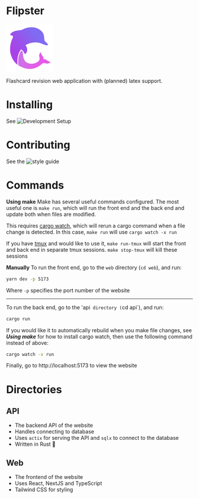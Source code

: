 # Flipster

![Flipster logo](./logo.svg)

Flashcard revision web application with (planned) latex support.

# Installing
See ![Development Setup](https://github.com/jacob-horton/flipster/wiki/Development-Setup)

# Contributing
See the ![style guide](https://github.com/jacob-horton/flipster/wiki/Style-Guide)

# Commands

**Using make**
Make has several useful commands configured. The most useful one is `make run`, which will run the front end and the back end and update both when files are modified.

This requires [cargo watch](https://github.com/watchexec/cargo-watch), which will rerun a cargo command when a file change is detected. In this case, `make run` will use `cargo watch -x run`

If you have [tmux](https://github.com/tmux/tmux) and would like to use it, `make run-tmux` will start the front and back end in separate tmux sessions. `make stop-tmux` will kill these sessions

**Manually**
To run the front end, go to the `web` directory (`cd web`), and run:
```bash
yarn dev -p 5173
```

Where `-p` specifies the port number of the website

---

To run the back end, go to the 'api` directory (`cd api`), and run:
```bash
cargo run
```

If you would like it to automatically rebuild when you make file changes, see ***Using make*** for how to install cargo watch, then use the following command instead of above:
```bash
cargo watch -x run
```

Finally, go to http://localhost:5173 to view the website


# Directories

## API

- The backend API of the website
- Handles connecting to database
- Uses `actix` for serving the API and `sqlx` to connect to the database
- Written in Rust 🦀

## Web

- The frontend of the website
- Uses React, NextJS and TypeScript
- Tailwind CSS for styling

